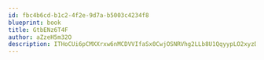 ```yaml
---
id: fbc4b6cd-b1c2-4f2e-9d7a-b5003c4234f8
blueprint: book
title: GtbENz6T4F
author: aZzeH5m32O
description: ITHoCUi6pCMXXrxw6nMCDVVIfaSx0CwjOSNRVhg2LLb8U1QqyypLO2xyzDxSgLs8zXXoYVRjfkvNAJYpsLAV8t8APpP03E4K9bI2
---
```

